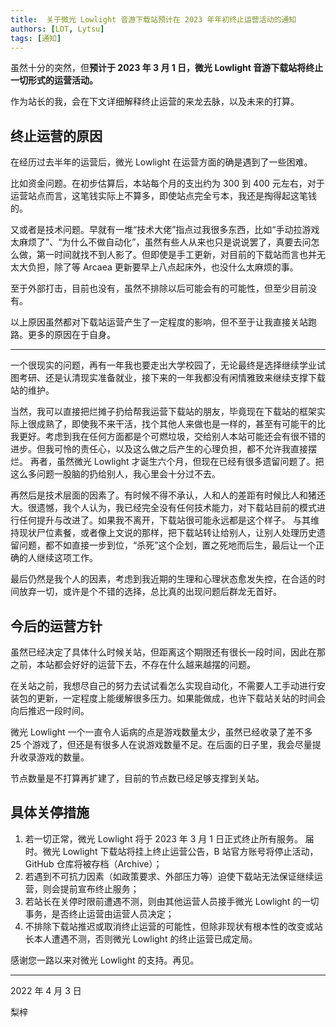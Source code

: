 ```yaml
---
title:  关于微光 Lowlight 音游下载站预计在 2023 年年初终止运营活动的通知
authors: [LOT, Lytsu]
tags: [通知]
---
```


虽然十分的突然，但**预计于 2023 年 3 月 1 日，微光 Lowlight 音游下载站将终止一切形式的运营活动。**

作为站长的我，会在下文详细解释终止运营的来龙去脉，以及未来的打算。

<!--truncate-->

## 终止运营的原因

在经历过去半年的运营后，微光 Lowlight 在运营方面的确是遇到了一些困难。

比如资金问题。在初步估算后，本站每个月的支出约为 300 到 400 元左右，对于运营站点而言，这笔钱实际上不算多，即使站点完全亏本，我还是掏得起这笔钱的。

又或者是技术问题。早就有一堆“技术大佬”指点过我很多东西，比如“手动拉游戏太麻烦了”、“为什么不做自动化”，虽然有些人从来也只是说说罢了，真要去问怎么做，第一时间就找不到人影了。但即使是手工更新，对目前的下载站而言也并无太大负担，除了等 Arcaea 更新要早上八点起床外，也没什么太麻烦的事。

至于外部打击，目前也没有，虽然不排除以后可能会有的可能性，但至少目前没有。

以上原因虽然都对下载站运营产生了一定程度的影响，但不至于让我直接关站跑路。更多的原因在于自身。

* * *

一个很现实的问题，再有一年我也要走出大学校园了，无论最终是选择继续学业试图考研、还是认清现实准备就业，接下来的一年我都没有闲情雅致来继续支撑下载站的维护。

当然，我可以直接把烂摊子扔给帮我运营下载站的朋友，毕竟现在下载站的框架实际上很成熟了，即使我不来干活，找个其他人来做也是一样的，甚至有可能干的比我更好。考虑到我在任何方面都是个可燃垃圾，交给别人本站可能还会有很不错的进步。但我可怜的责任心，以及这么做之后产生的心理负担，都不允许我直接摆烂。
再者，虽然微光 Lowlight 才诞生六个月，但现在已经有很多遗留问题了。把这么多问题一股脑的扔给别人，我心里会十分过不去。

再然后是技术层面的因素了。有时候不得不承认，人和人的差距有时候比人和猪还大。很遗憾，我个人认为，我已经完全没有任何技术能力，对下载站目前的模式进行任何提升与改进了。如果我不离开，下载站很可能永远都是这个样子。
与其维持现状尸位素餐，或者像上文说的那样，把下载站转让给别人，让别人处理历史遗留问题，都不如直接一步到位，“杀死”这个企划，置之死地而后生，最后让一个正确的人继续这项工作。

最后仍然是我个人的因素，考虑到我近期的生理和心理状态愈发失控，在合适的时间放弃一切，或许是个不错的选择，总比真的出现问题后群龙无首好。

## 今后的运营方针

虽然已经决定了具体什么时候关站，但距离这个期限还有很长一段时间，因此在那之前，本站都会好好的运营下去，不存在什么越来越摆的问题。

在关站之前，我想尽自己的努力去试试看怎么实现自动化，不需要人工手动进行安装包的更新，一定程度上能缓解很多压力。如果能做成，也许下载站关站的时间会向后推迟一段时间。

微光 Lowlight 一个一直令人诟病的点是游戏数量太少，虽然已经收录了差不多 25 个游戏了，但还是有很多人在说游戏数量不足。在后面的日子里，我会尽量提升收录游戏的数量。

节点数量是不打算再扩建了，目前的节点数已经足够支撑到关站。

## 具体关停措施

1. 若一切正常，微光 Lowlight 将于 2023 年 3 月 1 日正式终止所有服务。
届时。微光 Lowlight 下载站将挂上终止运营公告，B 站官方账号将停止活动，GitHub 仓库将被存档（Archive）；
2. 若遇到不可抗力因素（如政策要求、外部压力等）迫使下载站无法保证继续运营，则会提前宣布终止服务；
3. 若站长在关停时限前遭遇不测，则由其他运营人员接手微光 Lowlight 的一切事务，是否终止运营由运营人员决定；
4. 不排除下载站推迟或取消终止运营的可能性，但除非现状有根本性的改变或站长本人遭遇不测，否则微光 Lowlight 的终止运营已成定局。

感谢您一路以来对微光 Lowlight 的支持。再见。

-----

2022 年 4 月 3 日

梨梓